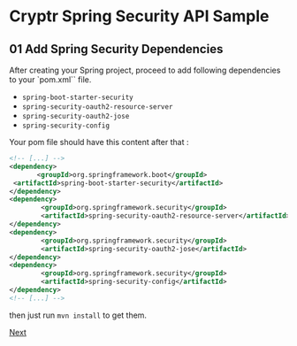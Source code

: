 # Cryptr Spring Security API Sample

## 01 Add Spring Security Dependencies

After creating your Spring project, proceed to add following dependencies to your `pom.xml`` file.

* `spring-boot-starter-security`
* `spring-security-oauth2-resource-server`
* `spring-security-oauth2-jose`
* `spring-security-config`

Your pom file should have this content after that :

```xml
<!-- [...] -->
<dependency>
       <groupId>org.springframework.boot</groupId>
 <artifactId>spring-boot-starter-security</artifactId>
</dependency>
<dependency>
        <groupId>org.springframework.security</groupId>
        <artifactId>spring-security-oauth2-resource-server</artifactId>
</dependency>
<dependency>
        <groupId>org.springframework.security</groupId>
        <artifactId>spring-security-oauth2-jose</artifactId>
</dependency>
<dependency>
        <groupId>org.springframework.security</groupId>
        <artifactId>spring-security-config</artifactId>
</dependency>
<!-- [...] -->
```


then just run `mvn install` to get them.

[Next](https://github.com/cryptr-examples/cryptr-spring-security-api-sample/tree/tutorial/2-basic-API-Controller)
